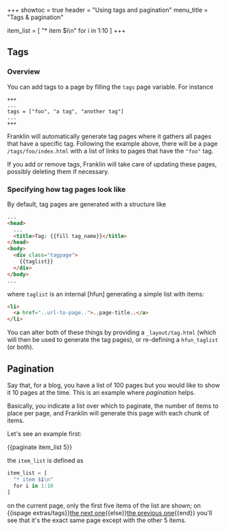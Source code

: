 +++
showtoc = true
header = "Using tags and pagination"
menu_title = "Tags & pagination"

item_list = [
  "* item $i\n"
  for i in 1:10
]
+++

## Tags

### Overview

You can add tags to a page by filling the `tags` page variable.
For instance

```plaintext
+++
...
tags = ["foo", "a tag", "another tag"]
...
+++
```

Franklin will automatically generate tag pages where it gathers all pages that have a specific
tag.
Following the example above, there will be a page `/tags/foo/index.html` with a list of links
to pages that have the `"foo"` tag.

If you add or remove tags, Franklin will take care of updating these pages, possibly deleting them if necessary.

### Specifying how tag pages look like

By default, tag pages are generated with a structure like

```html
...
<head>
  ...
  <title>Tag: {{fill tag_name}}</title>
</head>
<body>
  <div class="tagpage">
    {{taglist}}
  </div>
</body>
...
```

where `taglist` is an internal [hfun] generating a simple list with items:

```html
<li>
  <a href="..url-to-page..">..page-title..</a>
</li>
```

You can alter both of these things by providing a `_layout/tag.html` (which will then be used
to generate the tag pages), or re-defining a `hfun_taglist` (or both).

## Pagination

Say that, for a blog, you have a list of 100 pages but you would like to show
it 10 pages at the time.
This is an example where _pagination_ helps.

Basically, you indicate a list over which to paginate, the number of items to place per
page, and Franklin will generate this page with each chunk of items.

Let's see an example first:

{{paginate item_list 5}}

the `item_list` is defined as

```julia
item_list = [
  "* item $i\n"
  for i in 1:10
]
```

on the current page, only the first five items of the list are shown; on {{ispage extras/tags}}[the next one](/extras/tags/2/){{else}}[the previous one](/extras/tags/){{end}} you'll see that it's the exact same page except with the other 5 items.
